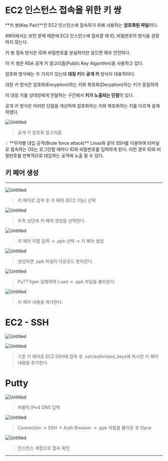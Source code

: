 # EC2 인스턴스 접속을 위한 키 쌍

**키 쌍(Key Pair)**은 EC2 인스턴스에 접속하기 위해 사용하는 **암호화된 파일**이다.

AWS에서는 보안 문제 때문에 EC2 인스턴스에 접속할 때 ID, 비밀번호의 방식을 권장하지 않는다.

키 쌍 접속 방식은 ID와 비밀번호를 분실하지만 않으면 매우 안전하다.

이 키 쌍은 RSA 공개 키 알고리즘(Public Key Algorithm)을 사용하고 있다.

암호화 방식에는 두 가지가 있는데 **대칭 키**와 **공개 키** 방식이 대표적이다.

대칭 키 방식은 암호화(Encyption)하는 키와 복호화(Decyption)하는 키가 동일하여 

이 대칭 키를 상대방에게 전달하는 구간에서 **키가 노출되는 단점**이 있다.

공개 키 방식은 이러한 단점을 개선하여 암호화하는 키와 복호화하는 키를 다르게 설계하였다.

![Untitled](EC2%20%E1%84%8B%E1%85%B5%E1%86%AB%E1%84%89%E1%85%B3%E1%84%90%E1%85%A5%E1%86%AB%E1%84%89%E1%85%B3%20%E1%84%8C%E1%85%A5%E1%86%B8%E1%84%89%E1%85%A9%E1%86%A8%E1%84%8B%E1%85%B3%E1%86%AF%20%E1%84%8B%E1%85%B1%E1%84%92%E1%85%A1%E1%86%AB%20%E1%84%8F%E1%85%B5%20%E1%84%8A%E1%85%A1%E1%86%BC%209ad1ff2e470d4a06b1258d32d93c7a7a/Untitled.png)

> 공개 키 암호화 알고리즘
> 

<aside>
💡 **무차별 대입 공격(Brute force attack)**
Linux와 같이 SSH를 이용하여 터미널로 접속하는 OS는 로그인할 때마다 ID와 비밀번호를 입력하게 된다. 이런 경우 ID와 비밀번호를 반복적으로 대입하는 공격에 노출 될 수 있다.

</aside>

## 키 페어 생성

---

![Untitled](EC2%20%E1%84%8B%E1%85%B5%E1%86%AB%E1%84%89%E1%85%B3%E1%84%90%E1%85%A5%E1%86%AB%E1%84%89%E1%85%B3%20%E1%84%8C%E1%85%A5%E1%86%B8%E1%84%89%E1%85%A9%E1%86%A8%E1%84%8B%E1%85%B3%E1%86%AF%20%E1%84%8B%E1%85%B1%E1%84%92%E1%85%A1%E1%86%AB%20%E1%84%8F%E1%85%B5%20%E1%84%8A%E1%85%A1%E1%86%BC%209ad1ff2e470d4a06b1258d32d93c7a7a/Untitled%201.png)

> 키 페어로 검색 후 키 페어 (EC2 기능) 선택
> 

![Untitled](EC2%20%E1%84%8B%E1%85%B5%E1%86%AB%E1%84%89%E1%85%B3%E1%84%90%E1%85%A5%E1%86%AB%E1%84%89%E1%85%B3%20%E1%84%8C%E1%85%A5%E1%86%B8%E1%84%89%E1%85%A9%E1%86%A8%E1%84%8B%E1%85%B3%E1%86%AF%20%E1%84%8B%E1%85%B1%E1%84%92%E1%85%A1%E1%86%AB%20%E1%84%8F%E1%85%B5%20%E1%84%8A%E1%85%A1%E1%86%BC%209ad1ff2e470d4a06b1258d32d93c7a7a/Untitled%202.png)

> 우측 상단에 키 페어 생성을 선택한다.
> 

![Untitled](EC2%20%E1%84%8B%E1%85%B5%E1%86%AB%E1%84%89%E1%85%B3%E1%84%90%E1%85%A5%E1%86%AB%E1%84%89%E1%85%B3%20%E1%84%8C%E1%85%A5%E1%86%B8%E1%84%89%E1%85%A9%E1%86%A8%E1%84%8B%E1%85%B3%E1%86%AF%20%E1%84%8B%E1%85%B1%E1%84%92%E1%85%A1%E1%86%AB%20%E1%84%8F%E1%85%B5%20%E1%84%8A%E1%85%A1%E1%86%BC%209ad1ff2e470d4a06b1258d32d93c7a7a/Untitled%203.png)

> 키 페어 이름 입력 → .ppk 선택 → 키 페어 생성
> 

![Untitled](EC2%20%E1%84%8B%E1%85%B5%E1%86%AB%E1%84%89%E1%85%B3%E1%84%90%E1%85%A5%E1%86%AB%E1%84%89%E1%85%B3%20%E1%84%8C%E1%85%A5%E1%86%B8%E1%84%89%E1%85%A9%E1%86%A8%E1%84%8B%E1%85%B3%E1%86%AF%20%E1%84%8B%E1%85%B1%E1%84%92%E1%85%A1%E1%86%AB%20%E1%84%8F%E1%85%B5%20%E1%84%8A%E1%85%A1%E1%86%BC%209ad1ff2e470d4a06b1258d32d93c7a7a/Untitled%204.png)

> 생성하면 .ppk 파일이 다운로드 받아진다.
> 

![Untitled](EC2%20%E1%84%8B%E1%85%B5%E1%86%AB%E1%84%89%E1%85%B3%E1%84%90%E1%85%A5%E1%86%AB%E1%84%89%E1%85%B3%20%E1%84%8C%E1%85%A5%E1%86%B8%E1%84%89%E1%85%A9%E1%86%A8%E1%84%8B%E1%85%B3%E1%86%AF%20%E1%84%8B%E1%85%B1%E1%84%92%E1%85%A1%E1%86%AB%20%E1%84%8F%E1%85%B5%20%E1%84%8A%E1%85%A1%E1%86%BC%209ad1ff2e470d4a06b1258d32d93c7a7a/Untitled%205.png)

> PuTTYgen 실행하여 Load → .ppk 파일을 불러온다.
> 

![Untitled](EC2%20%E1%84%8B%E1%85%B5%E1%86%AB%E1%84%89%E1%85%B3%E1%84%90%E1%85%A5%E1%86%AB%E1%84%89%E1%85%B3%20%E1%84%8C%E1%85%A5%E1%86%B8%E1%84%89%E1%85%A9%E1%86%A8%E1%84%8B%E1%85%B3%E1%86%AF%20%E1%84%8B%E1%85%B1%E1%84%92%E1%85%A1%E1%86%AB%20%E1%84%8F%E1%85%B5%20%E1%84%8A%E1%85%A1%E1%86%BC%209ad1ff2e470d4a06b1258d32d93c7a7a/Untitled%206.png)

> 키 페어 내용을 복사한다.
> 

# EC2 - SSH

![Untitled](EC2%20%E1%84%8B%E1%85%B5%E1%86%AB%E1%84%89%E1%85%B3%E1%84%90%E1%85%A5%E1%86%AB%E1%84%89%E1%85%B3%20%E1%84%8C%E1%85%A5%E1%86%B8%E1%84%89%E1%85%A9%E1%86%A8%E1%84%8B%E1%85%B3%E1%86%AF%20%E1%84%8B%E1%85%B1%E1%84%92%E1%85%A1%E1%86%AB%20%E1%84%8F%E1%85%B5%20%E1%84%8A%E1%85%A1%E1%86%BC%209ad1ff2e470d4a06b1258d32d93c7a7a/Untitled%207.png)

![Untitled](EC2%20%E1%84%8B%E1%85%B5%E1%86%AB%E1%84%89%E1%85%B3%E1%84%90%E1%85%A5%E1%86%AB%E1%84%89%E1%85%B3%20%E1%84%8C%E1%85%A5%E1%86%B8%E1%84%89%E1%85%A9%E1%86%A8%E1%84%8B%E1%85%B3%E1%86%AF%20%E1%84%8B%E1%85%B1%E1%84%92%E1%85%A1%E1%86%AB%20%E1%84%8F%E1%85%B5%20%E1%84%8A%E1%85%A1%E1%86%BC%209ad1ff2e470d4a06b1258d32d93c7a7a/Untitled%208.png)

> 기존 키 페어로 EC2 SSH에 접속 후 .ssh/authrozed_keys에 복사한 키 페어 내용을
추가한다.
> 

# Putty

![Untitled](EC2%20%E1%84%8B%E1%85%B5%E1%86%AB%E1%84%89%E1%85%B3%E1%84%90%E1%85%A5%E1%86%AB%E1%84%89%E1%85%B3%20%E1%84%8C%E1%85%A5%E1%86%B8%E1%84%89%E1%85%A9%E1%86%A8%E1%84%8B%E1%85%B3%E1%86%AF%20%E1%84%8B%E1%85%B1%E1%84%92%E1%85%A1%E1%86%AB%20%E1%84%8F%E1%85%B5%20%E1%84%8A%E1%85%A1%E1%86%BC%209ad1ff2e470d4a06b1258d32d93c7a7a/Untitled%209.png)

> 퍼블릭 IPv4 DNS 입력
> 

![Untitled](EC2%20%E1%84%8B%E1%85%B5%E1%86%AB%E1%84%89%E1%85%B3%E1%84%90%E1%85%A5%E1%86%AB%E1%84%89%E1%85%B3%20%E1%84%8C%E1%85%A5%E1%86%B8%E1%84%89%E1%85%A9%E1%86%A8%E1%84%8B%E1%85%B3%E1%86%AF%20%E1%84%8B%E1%85%B1%E1%84%92%E1%85%A1%E1%86%AB%20%E1%84%8F%E1%85%B5%20%E1%84%8A%E1%85%A1%E1%86%BC%209ad1ff2e470d4a06b1258d32d93c7a7a/Untitled%2010.png)

> Connection → SSH → Auth
Browser → .ppk 파일을 불러온 후 Opne
> 

![Untitled](EC2%20%E1%84%8B%E1%85%B5%E1%86%AB%E1%84%89%E1%85%B3%E1%84%90%E1%85%A5%E1%86%AB%E1%84%89%E1%85%B3%20%E1%84%8C%E1%85%A5%E1%86%B8%E1%84%89%E1%85%A9%E1%86%A8%E1%84%8B%E1%85%B3%E1%86%AF%20%E1%84%8B%E1%85%B1%E1%84%92%E1%85%A1%E1%86%AB%20%E1%84%8F%E1%85%B5%20%E1%84%8A%E1%85%A1%E1%86%BC%209ad1ff2e470d4a06b1258d32d93c7a7a/Untitled%2011.png)

> 인스턴스 계정으로 접속 확인
> 

---